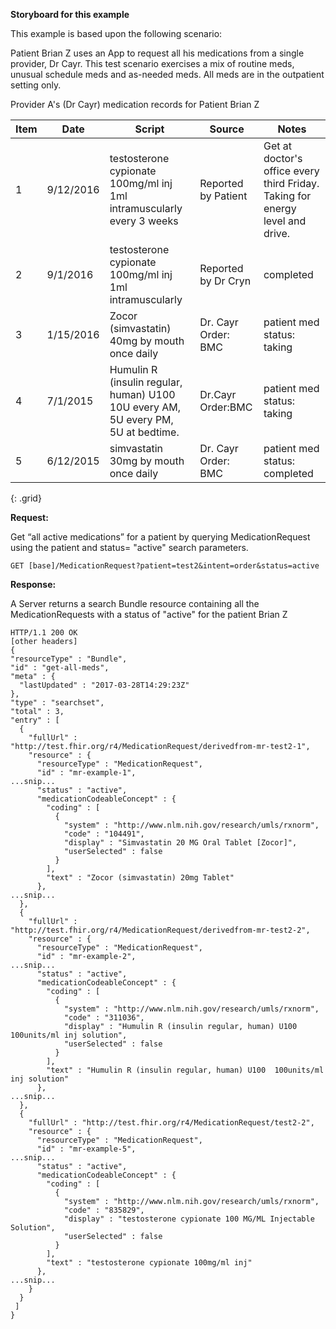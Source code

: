 
**Storyboard for this example**

This example is based upon the following scenario:

Patient Brian Z uses an App to request all his medications from a single provider, Dr Cayr. This test scenario exercises a mix of routine meds, unusual schedule meds and as-needed meds. All meds are in the outpatient setting only.

Provider A's (Dr Cayr) medication records for Patient Brian Z

Item|Date|Script|Source|Notes
---|---|---|---|---
1 | 9/12/2016 | testosterone cypionate 100mg/ml inj  1ml intramuscularly every 3 weeks | Reported by Patient |  Get at doctor's office every third Friday. Taking for energy level and drive.
2 | 9/1/2016 | testosterone cypionate 100mg/ml inj  1ml intramuscularly  | Reported by Dr Cryn | completed
3 | 1/15/2016 | Zocor (simvastatin) 40mg by mouth once daily | Dr. Cayr Order: BMC |patient med status: taking
4 | 7/1/2015 | Humulin R (insulin regular, human) U100 10U every AM, 5U every PM, 5U at bedtime. |Dr.Cayr Order:BMC | patient med status: taking
5 | 6/12/2015  | simvastatin 30mg by mouth once daily  | Dr. Cayr Order: BMC  | patient med status: completed
{: .grid}

**Request:**

Get “all active medications” for a patient by querying MedicationRequest using the patient and status= "active" search parameters.


    GET [base]/MedicationRequest?patient=test2&intent=order&status=active

**Response:**

A Server returns a search Bundle resource containing all the MedicationRequests with a status of "active" for the patient Brian Z


    HTTP/1.1 200 OK
    [other headers]
    {
    "resourceType" : "Bundle",
    "id" : "get-all-meds",
    "meta" : {
      "lastUpdated" : "2017-03-28T14:29:23Z"
    },
    "type" : "searchset",
    "total" : 3,
    "entry" : [
      {
        "fullUrl" : "http://test.fhir.org/r4/MedicationRequest/derivedfrom-mr-test2-1",
        "resource" : {
          "resourceType" : "MedicationRequest",
          "id" : "mr-example-1",
    ...snip...
          "status" : "active",
          "medicationCodeableConcept" : {
            "coding" : [
              {
                "system" : "http://www.nlm.nih.gov/research/umls/rxnorm",
                "code" : "104491",
                "display" : "Simvastatin 20 MG Oral Tablet [Zocor]",
                "userSelected" : false
              }
            ],
            "text" : "Zocor (simvastatin) 20mg Tablet"
          },
    ...snip...
      },
      {
        "fullUrl" : "http://test.fhir.org/r4/MedicationRequest/derivedfrom-mr-test2-2",
        "resource" : {
          "resourceType" : "MedicationRequest",
          "id" : "mr-example-2",
    ...snip...
          "status" : "active",
          "medicationCodeableConcept" : {
            "coding" : [
              {
                "system" : "http://www.nlm.nih.gov/research/umls/rxnorm",
                "code" : "311036",
                "display" : "Humulin R (insulin regular, human) U100  100units/ml inj solution",
                "userSelected" : false
              }
            ],
            "text" : "Humulin R (insulin regular, human) U100  100units/ml inj solution"
          },
    ...snip...
      },
      {
        "fullUrl" : "http://test.fhir.org/r4/MedicationRequest/test2-2",
        "resource" : {
          "resourceType" : "MedicationRequest",
          "id" : "mr-example-5",
    ...snip...
          "status" : "active",
          "medicationCodeableConcept" : {
            "coding" : [
              {
                "system" : "http://www.nlm.nih.gov/research/umls/rxnorm",
                "code" : "835829",
                "display" : "testosterone cypionate 100 MG/ML Injectable Solution",
                "userSelected" : false
              }
            ],
            "text" : "testosterone cypionate 100mg/ml inj"
          },
    ...snip...
        }
      }
     ]
    }
